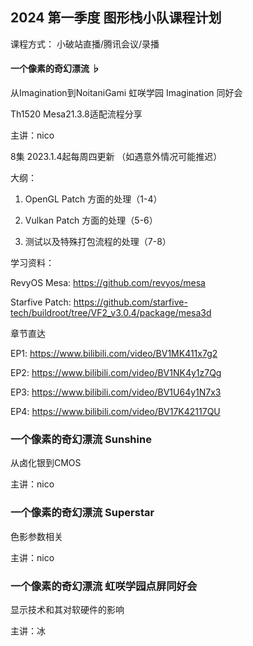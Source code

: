 ## 2024 第一季度 图形栈小队课程计划

课程方式：
小破站直播/腾讯会议/录播


#### 一个像素的奇幻漂流 ♭

从Imagination到NoitaniGami
虹咲学园 Imagination 同好会

Th1520 Mesa21.3.8适配流程分享

主讲：nico

8集 2023.1.4起每周四更新 （如遇意外情况可能推迟）

大纲：

1. OpenGL Patch 方面的处理（1-4）

2. Vulkan Patch 方面的处理（5-6）

3. 测试以及特殊打包流程的处理（7-8）

学习资料：

RevyOS Mesa: https://github.com/revyos/mesa

Starfive Patch: https://github.com/starfive-tech/buildroot/tree/VF2_v3.0.4/package/mesa3d

章节直达

EP1: https://www.bilibili.com/video/BV1MK411x7g2

EP2: https://www.bilibili.com/video/BV1NK4y1z7Qg

EP3: https://www.bilibili.com/video/BV1U64y1N7x3

EP4: https://www.bilibili.com/video/BV17K42117QU


### 一个像素的奇幻漂流 Sunshine

从卤化银到CMOS

主讲：nico

### 一个像素的奇幻漂流 Superstar

色影参数相关

主讲：nico

### 一个像素的奇幻漂流 虹咲学园点屏同好会

显示技术和其对软硬件的影响

主讲：冰
